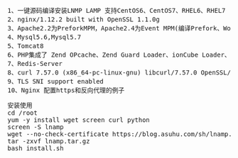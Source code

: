 <pre>
1、一键源码编译安装LNMP LAMP 支持CentOS6、CentOS7、RHEL6、RHEL7
2、nginx/1.12.2 built with OpenSSL 1.1.0g
3、Apache2.2为PreforkMPM，Apache2.4为Event MPM(编译Prefork、Worker和Event三种MPM可以自行切换)
4、Mysql5.6,Mysql5.7
5、Tomcat8
6、PHP集成了 Zend OPcache、Zend Guard Loader、ionCube Loader、 phpredis等扩展
7、Redis-Server
8、curl 7.57.0 (x86_64-pc-linux-gnu) libcurl/7.57.0 OpenSSL/1.0.2n zlib/1.2.11 libidn2/2.0.4 nghttp2/1.26.0
9、TLS SNI support enabled
10、Nginx 配置https和反向代理的例子
</pre>

<pre>
安装使用
cd /root
yum -y install wget screen curl python
screen -S lnamp
wget --no-check-certificate https://blog.asuhu.com/sh/lnamp.tar.gz
tar -zxvf lnamp.tar.gz
bash install.sh
</pre>

